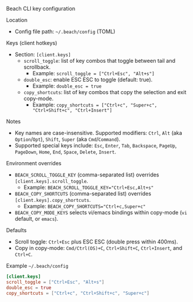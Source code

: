 Beach CLI key configuration

Location
- Config file path: `~/.beach/config` (TOML)

Keys (client hotkeys)
- Section: `[client.keys]`
  - `scroll_toggle`: list of key combos that toggle between tail and scrollback.
    - Example: `scroll_toggle = ["Ctrl+Esc", "Alt+s"]`
  - `double_esc`: enable ESC ESC to toggle (default: true).
    - Example: `double_esc = true`
  - `copy_shortcuts`: list of key combos that copy the selection and exit copy-mode.
    - Example: `copy_shortcuts = ["Ctrl+c", "Super+c", "Ctrl+Shift+c", "Ctrl+Insert"]`

Notes
- Key names are case-insensitive. Supported modifiers: `Ctrl`, `Alt` (aka `Option`/`Opt`), `Shift`, `Super` (aka `Cmd`/`Command`).
- Supported special keys include: `Esc`, `Enter`, `Tab`, `Backspace`, `PageUp`, `PageDown`, `Home`, `End`, `Space`, `Delete`, `Insert`.

Environment overrides
- `BEACH_SCROLL_TOGGLE_KEY` (comma-separated list) overrides `[client.keys].scroll_toggle`.
  - Example: `BEACH_SCROLL_TOGGLE_KEY="Ctrl+Esc,Alt+s"`
- `BEACH_COPY_SHORTCUTS` (comma-separated list) overrides `[client.keys].copy_shortcuts`.
  - Example: `BEACH_COPY_SHORTCUTS="Ctrl+c,Super+c"`
- `BEACH_COPY_MODE_KEYS` selects vi/emacs bindings within copy-mode (`vi` default, or `emacs`).

Defaults
- Scroll toggle: `Ctrl+Esc` plus ESC ESC (double press within 400ms).
- Copy in copy-mode: `Cmd/Ctrl(OS)+C`, `Ctrl+Shift+C`, `Ctrl+Insert`, and `Ctrl+C`.

Example `~/.beach/config`

```toml
[client.keys]
scroll_toggle = ["Ctrl+Esc", "Alt+s"]
double_esc = true
copy_shortcuts = ["Ctrl+c", "Ctrl+Shift+c", "Super+c"]
```

